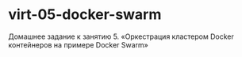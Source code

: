 # virt-05-docker-swarm
Домашнее задание к занятию 5. «Оркестрация кластером Docker контейнеров на примере Docker Swarm»

